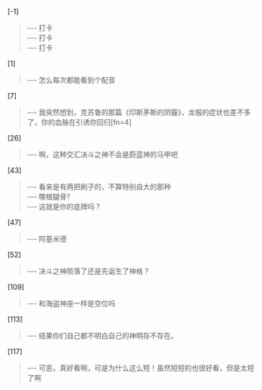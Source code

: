 
[-1] 
>--- 打卡<br>
>--- 打卡<br>
>--- 打卡<br>

[1] 
>--- 怎么每次都能看到个配音<br>

[7] 
>--- 我突然想到，克苏鲁的那篇《印斯茅斯的阴霾》，龙服的症状也差不多了，你的血脉在引诱你回归[fn=4]<br>

[26] 
>--- 啊，这种交汇决斗之神不会是蔚蓝神的马甲吧<br>

[43] 
>--- 看来是有两把刷子的，不算特别自大的那种<br>
>--- 哪根腿骨?<br>
>--- 这就是你的底牌吗？<br>

[47] 
>--- 阿基米德<br>

[52] 
>--- 决斗之神陨落了还是先诞生了神格？<br>

[109] 
>--- 和海盗神座一样是空位吗<br>

[113] 
>--- 结果你们自己都不明白自己的神明存不存在。<br>

[117] 
>--- 可恶，真好看啊，可是为什么这么短！虽然短短的也很好看，但是太短了啊<br>
